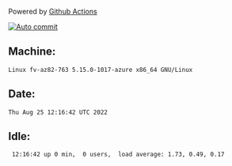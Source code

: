 Powered by [Github Actions](https://github.com/features/actions)

[![Auto commit](https://github.com/hiage/workstation/workflows/Auto%20commit/badge.svg)](https://github.com/hiage/workstation/actions?query=workflow%3A%22Auto+commit%22)

## Machine:
```
Linux fv-az82-763 5.15.0-1017-azure x86_64 GNU/Linux
```
## Date:
```
Thu Aug 25 12:16:42 UTC 2022
```
## Idle:
```
 12:16:42 up 0 min,  0 users,  load average: 1.73, 0.49, 0.17
```
